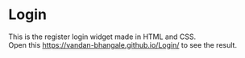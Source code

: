 # Login
This is the register login widget made in HTML and CSS.<br>
Open this https://vandan-bhangale.github.io/Login/ to see the result.
